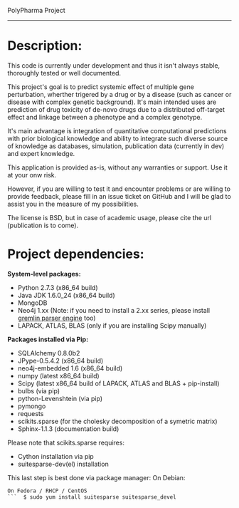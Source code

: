 PolyPharma Project
******************

Description:
============

This code is currently under development and thus it isn't always stable, thoroughly tested or well documented.

This project's goal is to predict systemic effect of multiple gene perturbation, wherther trigered by a drug or by
a disease (such as cancer or disease with complex genetic background). It's main intended uses are prediction of
drug toxicity of de-novo drugs due to a distributed off-target effect and linkage between a phenotype and a complex
genotype.

It's main advantage is integration of quantitative computational predictions with prior biological knowledge and
ability to integrate such diverse source of knowledge as databases, simulation, publication data (currently in dev)
and expert knowledge.

This application is provided as-is, without any warranties or support. Use it at your onw risk.

However, if you are willing to test it and encounter problems or are willing to provide feedback, please fill in
an issue ticket on GitHub and I will be glad to assist you in the measure of my possibilities.

The license is BSD, but in case of academic usage, please cite the url (publication is to come).

Project dependencies:
=====================

**System-level packages:**

* Python 2.7.3 (x86_64 build)
* Java JDK 1.6.0_24 (x86_64 build)
* MongoDB
* Neo4j 1.xx (Note: if you need to install a 2.xx series, please install [gremlin parser engine](https://github.com/neo4j-contrib/gremlin-plugin) too)
* LAPACK, ATLAS, BLAS (only if you are installing Scipy manually)

**Packages installed via Pip:**

* SQLAlchemy 0.8.0b2
* JPype-0.5.4.2 (x86_64 build)
* neo4j-embedded 1.6 (x86_64 build)
* numpy (latest x86_64 build)
* Scipy (latest x86_64 build of LAPACK, ATLAS and BLAS + pip-install)
* bulbs (via pip)
* python-Levenshtein (via pip)
* pymongo
* requests
* scikits.sparse (for the cholesky decomposition of a symetric matrix)
* Sphinx-1.1.3 (documentation build)


Please note that scikits.sparse requires:
 - Cython installation via pip
 - suitesparse-dev(el) installation

This last step is best done via package manager:
On Debian:
```  $ sudo apt-get install suitesparse suitesparse-dev
On Fedora / RHCP / CentOS
```  $ sudo yum install suitesparse suitesparse_devel

